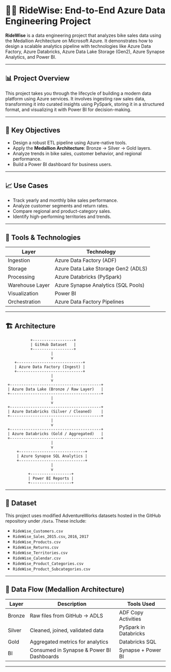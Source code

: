 # 🚴‍♀️ RideWise: End-to-End Azure Data Engineering Project

**RideWise** is a data engineering project that analyzes bike sales data using the Medallion Architecture on Microsoft Azure. It demonstrates how to design a scalable analytics pipeline with technologies like Azure Data Factory, Azure Databricks, Azure Data Lake Storage (Gen2), Azure Synapse Analytics, and Power BI.

---

## 📊 Project Overview

This project takes you through the lifecycle of building a modern data platform using Azure services. It involves ingesting raw sales data, transforming it into curated insights using PySpark, storing it in a structured format, and visualizing it with Power BI for decision-making.

---

## 📌 Key Objectives

- Design a robust ETL pipeline using Azure-native tools.
- Apply the **Medallion Architecture**: Bronze → Silver → Gold layers.
- Analyze trends in bike sales, customer behavior, and regional performance.
- Build a Power BI dashboard for business users.

---

## 📈 Use Cases

- Track yearly and monthly bike sales performance.
- Analyze customer segments and return rates.
- Compare regional and product-category sales.
- Identify high-performing territories and trends.

---

## 🔧 Tools & Technologies

| Layer               | Technology                            |
|--------------------|----------------------------------------|
| Ingestion          | Azure Data Factory (ADF)              |
| Storage            | Azure Data Lake Storage Gen2 (ADLS)   |
| Processing         | Azure Databricks (PySpark)            |
| Warehouse Layer    | Azure Synapse Analytics (SQL Pools)   |
| Visualization      | Power BI                              |
| Orchestration      | Azure Data Factory Pipelines          |

---

## 🏗️ Architecture

               +------------------+
               | GitHub Dataset   |
               +------------------+
                        |
                        v
        +-----------------------------+
        | Azure Data Factory (Ingest) |
        +-----------------------------+
                        |
                        v
     +----------------------------------------+
     | Azure Data Lake (Bronze / Raw Layer)   |
     +----------------------------------------+
                        |
                        v
     +----------------------------------------+
     | Azure Databricks (Silver / Cleaned)    |
     +----------------------------------------+
                        |
                        v
     +----------------------------------------+
     | Azure Databricks (Gold / Aggregated)   |
     +----------------------------------------+
                        |
                        v
         +-----------------------------+
         | Azure Synapse SQL Analytics |
         +-----------------------------+
                        |
                        v
              +------------------+
              | Power BI Reports |
              +------------------+



---

## 📂 Dataset

This project uses modified AdventureWorks datasets hosted in the GitHub repository under `/Data`. These include:

- `RideWise_Customers.csv`
- `RideWise_Sales_2015.csv`, `2016`, `2017`
- `RideWise_Products.csv`
- `RideWise_Returns.csv`
- `RideWise_Territories.csv`
- `RideWise_Calendar.csv`
- `RideWise_Product_Categories.csv`
- `RideWise_Product_Subcategories.csv`

---

## 🔄 Data Flow (Medallion Architecture)

| Layer   | Description                               | Tools Used            |
|---------|-------------------------------------------|------------------------|
| Bronze  | Raw files from GitHub → ADLS              | ADF Copy Activities    |
| Silver  | Cleaned, joined, validated data           | PySpark in Databricks |
| Gold    | Aggregated metrics for analytics          | Databricks SQL        |
| BI      | Consumed in Synapse & Power BI Dashboards | Synapse + Power BI     |

---


